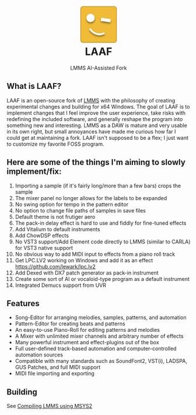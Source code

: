 <div align="center">
	<h1>
	<img src="./LAAF Logo.png" width=100px alt="LAAF Logo"><br>LAAF
	</h1>
	<p>LMMS AI-Assisted Fork</p>
</div>

## What is LAAF?

LAAF is an open-source fork of [LMMS](https://github.com/LMMS) with the philosophy of creating experimental changes and building for x64 Windows.
The goal of LAAF is to implement changes that I feel improve the user experience, take risks with redefining the included software, and generally
reshape the program into something new and interesting. LMMS as a DAW is mature and very usable in its own right, but small annoyances have made me
curious how far I could get at maintaining a fork. LAAF isn't supposed to be a flex; I just want to customize my favorite FOSS program.

## Here are some of the things I'm aiming to slowly implement/fix:
1. Importing a sample (if it's fairly long/more than a few bars) crops the sample
2. The mixer panel no longer allows for the labels to be expanded
4. No swing option for tempo in the pattern editor
5. No option to change file paths of samples in save files
6. Default theme is not frutiger aero
7. The pack-in delay effect is hard to use and fiddly for fine-tuned effects
8. Add Vitalium to default instruments
9. Add ChowDSP effects
10. No VST3 support/Add Element code directly to LMMS (similar to CARLA) for VST3 native support
11. No obvious way to add MIDI input to effects from a piano roll track
12. Get LPC.LV2 working on Windows and add it as an effect https://github.com/lewark/lpc.lv2
13. Add Dexed with DX7 patch generator as pack-in instrument
14. Create some sort of AI or vocaloid-type program as a default instrument
15. Integrated Demucs support from UVR

## Features

* Song-Editor for arranging melodies, samples, patterns, and automation
* Pattern-Editor for creating beats and patterns
* An easy-to-use Piano-Roll for editing patterns and melodies
* A Mixer with unlimited mixer channels and arbitrary number of effects
* Many powerful instrument and effect-plugins out of the box
* Full user-defined track-based automation and computer-controlled automation sources
* Compatible with many standards such as SoundFont2, VST(i), LADSPA, GUS Patches, and full MIDI support
* MIDI file importing and exporting

## Building

See [Compiling LMMS using MSYS2](https://github.com/LMMS/lmms/wiki/dependencies-windows#windows-msys2)